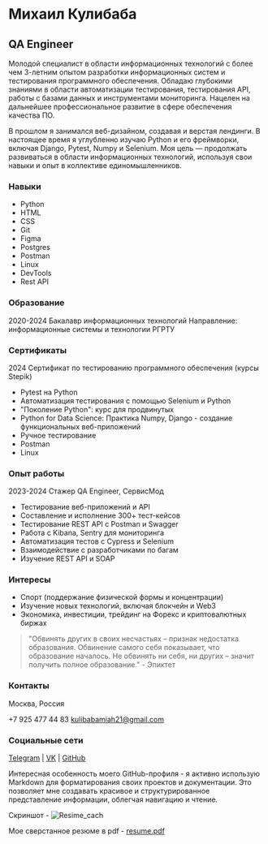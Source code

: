 # Михаил Кулибаба
## QA Engineer

Молодой специалист в области информационных технологий с более чем 3-летним опытом разработки информационных систем и тестирования программного обеспечения. Обладаю глубокими знаниями в области автоматизации тестирования, тестирования API, работы с базами данных и инструментами мониторинга. Нацелен на дальнейшее профессиональное развитие в сфере обеспечения качества ПО.

В прошлом я занимался веб-дизайном, создавая и верстая лендинги. В настоящее время я углубленно изучаю Python и его фреймворки, включая Django, Pytest, Numpy и Selenium. Моя цель — продолжать развиваться в области информационных технологий, используя свои навыки и опыт в коллективе единомышленников.

### Навыки
- Python
- HTML
- CSS
- Git
- Figma
- Postgres
- Postman
- Linux
- DevTools
- Rest API

### Образование
2020-2024
Бакалавр информационных технологий
Направление: информационные системы и технологии
РГРТУ

### Сертификаты
2024
Сертификат по тестированию программного обеспечения (курсы Stepik)
- Pytest на Python
- Автоматизация тестирования с помощью Selenium и Python
- "Поколение Python": курс для продвинутых
- Python for Data Science: Практика Numpy, Django - создание функциональных веб-приложений
- Ручное тестирование
- Postman
- Linux

### Опыт работы
2023-2024
Стажер QA Engineer, СервисМод
- Тестирование веб-приложений и API
- Составление и исполнение 300+ тест-кейсов
- Тестирование REST API с Postman и Swagger
- Работа с Kibana, Sentry для мониторинга
- Автоматизация тестов с Cypress и Selenium
- Взаимодействие с разработчиками по багам
- Изучение REST API и SOAP

### Интересы
- Спорт (поддержание физической формы и концентрации)
- Изучение новых технологий, включая блокчейн и Web3
- Экономика, инвестиции, трейдинг на Форекс и криптовалютных биржах

> "Обвинять других в своих несчастьях – признак недостатка образования. Обвинение самого себя показывает, что образование началось. Не обвинять ни себя, ни других – значит получить полное образование." - Эпиктет

### Контакты
Москва, Россия

+7 925 477 44 83
kulibabamiah21@gmail.com

### Социальные сети
[Telegram](https://t.me/jolly_corps) | [VK](https://vk.com/id123456789) | [GitHub](https://github.com/kulibabamiah21)

Интересная особенность моего GitHub-профиля - я активно использую Markdown для форматирования своих проектов и документации. Это позволяет мне создавать красивое и структурированное представление информации, облегчая навигацию и чтение.    

Скриншот - ![Resime_cach](https://github.com/21michael21/Resume/assets/91207739/63416330-a652-4f4b-91b3-75fa15aaa73b)

Мое сверстанное резюме в pdf - [resume.pdf](https://github.com/21michael21/Resume/files/14853861/resume.pdf)


